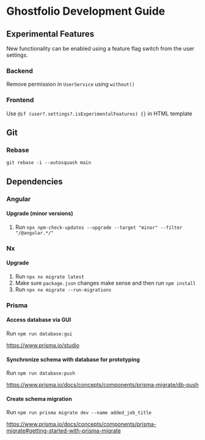 # Ghostfolio Development Guide

## Experimental Features

New functionality can be enabled using a feature flag switch from the user settings.

### Backend

Remove permission in `UserService` using `without()`

### Frontend

Use `@if (user?.settings?.isExperimentalFeatures) {}` in HTML template

## Git

### Rebase

`git rebase -i --autosquash main`

## Dependencies

### Angular

#### Upgrade (minor versions)

1. Run `npx npm-check-updates --upgrade --target "minor" --filter "/@angular.*/"`

### Nx

#### Upgrade

1. Run `npx nx migrate latest`
1. Make sure `package.json` changes make sense and then run `npm install`
1. Run `npx nx migrate --run-migrations`

### Prisma

#### Access database via GUI

Run `npm run database:gui`

https://www.prisma.io/studio

#### Synchronize schema with database for prototyping

Run `npm run database:push`

https://www.prisma.io/docs/concepts/components/prisma-migrate/db-push

#### Create schema migration

Run `npm run prisma migrate dev --name added_job_title`

https://www.prisma.io/docs/concepts/components/prisma-migrate#getting-started-with-prisma-migrate
